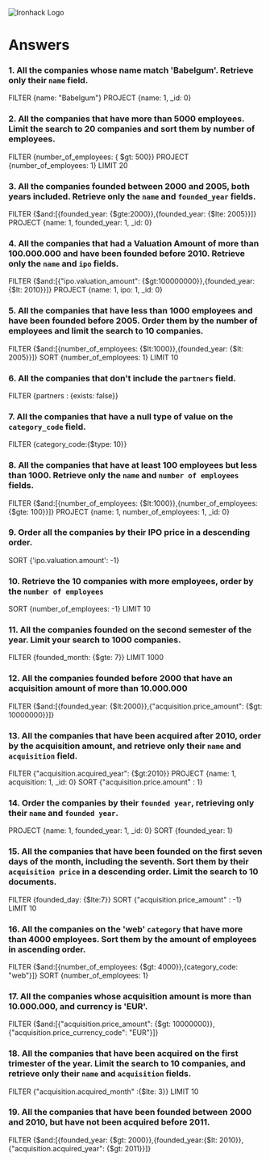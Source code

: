 ![Ironhack Logo](https://i.imgur.com/1QgrNNw.png)

# Answers

### 1. All the companies whose name match 'Babelgum'. Retrieve only their `name` field.

FILTER {name: "Babelgum"}
PROJECT {name: 1, _id: 0}

### 2. All the companies that have more than 5000 employees. Limit the search to 20 companies and sort them by **number of employees**.

FILTER {number_of_employees: { $gt: 500}}
PROJECT {number_of_employees: 1}
LIMIT 20

### 3. All the companies founded between 2000 and 2005, both years included. Retrieve only the `name` and `founded_year` fields.

FILTER {$and:[{founded_year: {$gte:2000}},{founded_year: {$lte: 2005}}]}
PROJECT {name: 1, founded_year: 1, _id: 0}


### 4. All the companies that had a Valuation Amount of more than 100.000.000 and have been founded before 2010. Retrieve only the `name` and `ipo` fields.

FILTER {$and:[{"ipo.valuation_amount": {$gt:100000000}},{founded_year: {$lt: 2010}}]}
PROJECT {name: 1, ipo: 1, _id: 0}

### 5. All the companies that have less than 1000 employees and have been founded before 2005. Order them by the number of employees and limit the search to 10 companies.

FILTER {$and:[{number_of_employees: {$lt:1000}},{founded_year: {$lt: 2005}}]}
SORT {number_of_employees: 1}
LIMIT 10


### 6. All the companies that don't include the `partners` field.

FILTER {partners : {exists: false}}

### 7. All the companies that have a null type of value on the `category_code` field.

FILTER {category_code:{$type: 10}}

### 8. All the companies that have at least 100 employees but less than 1000. Retrieve only the `name` and `number of employees` fields.

FILTER {$and:[{number_of_employees: {$lt:1000}},{number_of_employees: {$gte: 100}}]}
PROJECT {name: 1, number_of_employees: 1, _id: 0}


### 9. Order all the companies by their IPO price in a descending order.

SORT {'ipo.valuation.amount': -1}


### 10. Retrieve the 10 companies with more employees, order by the `number of employees`

SORT {number_of_employees: -1}
LIMIT 10


### 11. All the companies founded on the second semester of the year. Limit your search to 1000 companies.

FILTER {founded_month: {$gte: 7}}
LIMIT 1000


<!-- ### 12. All the companies that have been 'deadpooled' after the third year. -->

<!-- Your Code Goes Here -->

### 12. All the companies founded before 2000 that have an acquisition amount of more than 10.000.000

FILTER {$and:[{founded_year: {$lt:2000}},{"acquisition.price_amount": {$gt: 10000000}}]}


### 13. All the companies that have been acquired after 2010, order by the acquisition amount, and retrieve only their `name` and `acquisition` field.

FILTER {"acquisition.acquired_year": {$gt:2010}}
PROJECT {name: 1, acquisition: 1, _id: 0}
SORT {"acquisition.price.amount" : 1}

### 14. Order the companies by their `founded year`, retrieving only their `name` and `founded year`.

PROJECT {name: 1, founded_year: 1, _id: 0}
SORT {founded_year: 1}

### 15. All the companies that have been founded on the first seven days of the month, including the seventh. Sort them by their `acquisition price` in a descending order. Limit the search to 10 documents.

FILTER {founded_day: {$lte:7}}
SORT {"acquisition.price_amount" : -1}
LIMIT 10

### 16. All the companies on the 'web' `category` that have more than 4000 employees. Sort them by the amount of employees in ascending order.

FILTER {$and:[{number_of_employees: {$gt: 4000}},{category_code: "web"}]}
SORT {number_of_employees: 1}

### 17. All the companies whose acquisition amount is more than 10.000.000, and currency is 'EUR'.

FILTER {$and:[{"acquisition.price_amount": {$gt: 10000000}},{"acquisition.price_currency_code": "EUR"}]}

### 18. All the companies that have been acquired on the first trimester of the year. Limit the search to 10 companies, and retrieve only their `name` and `acquisition` fields.

FILTER {"acquisition.acquired_month" :{$lte: 3}}
LIMIT 10

### 19. All the companies that have been founded between 2000 and 2010, but have not been acquired before 2011.

FILTER {$and:[{founded_year: {$gt: 2000}},{founded_year:{$lt: 2010}},{"acquisition.acquired_year": {$gt: 2011}}]}

